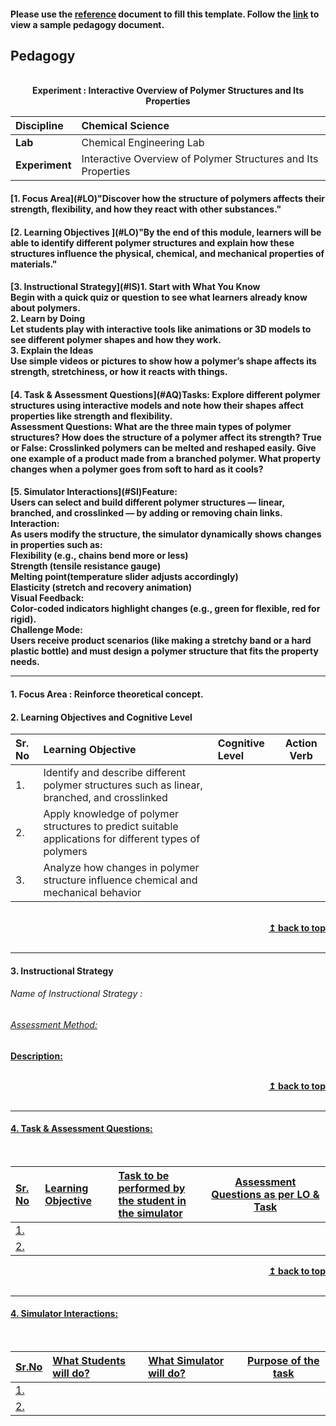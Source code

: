 #### Please use the [reference](https://github.com/virtual-labs/ph3-exp-dev-process/blob/main/pedagogy/README.org) document to fill this template.  Follow the [link](https://github.com/virtual-labs/ph3-exp-dev-process/tree/main/sample/pedagogy) to view a sample pedagogy document.

## Pedagogy
<p align="center">


<br>
<b> Experiment : Interactive Overview of Polymer Structures and Its Properties <a name="top"></a> <br>
</p>

<b>Discipline | Chemical Science <b> 
:--|:--|
<b> Lab | Chemical Engineering Lab<b> 
<b> Experiment|  Interactive Overview of Polymer Structures and Its Properties   <b> 


<h4> [1. Focus Area](#LO)"Discover how the structure of polymers affects their strength, flexibility, and how they react with other substances."
<h4> [2. Learning Objectives ](#LO)"By the end of this module, learners will be able to identify different polymer structures and explain how these structures influence the physical, chemical, and mechanical properties of materials."
<h4> [3. Instructional Strategy](#IS)<b>1. Start with What You Know</b> <br> Begin with a quick quiz or question to see what learners already know about polymers.<br> <b>2. Learn by Doing</b><br> Let students play with interactive tools like animations or 3D models to see different polymer shapes and how they work.<br><b>3. Explain the Ideas</b><br> Use simple videos or pictures to show how a polymer’s shape affects its strength, stretchiness, or how it reacts with things.<br> 
<h4> [4. Task & Assessment Questions](#AQ)Tasks: Explore different polymer structures using interactive models and note how their shapes affect properties like strength and flexibility.<br>Assessment Questions: What are the three main types of polymer structures? How does the structure of a polymer affect its strength? True or False: Crosslinked polymers can be melted and reshaped easily. Give one example of a product made from a branched polymer. What property changes when a polymer goes from soft to hard as it cools?
<h4> [5. Simulator Interactions](#SI)Feature:<br>Users can select and build different polymer structures — linear, branched, and crosslinked — by adding or removing chain links.<br>Interaction:<br>As users modify the structure, the simulator dynamically shows changes in properties such as:
<br>Flexibility (e.g., chains bend more or less) <br> Strength (tensile resistance gauge)<br>Melting point(temperature slider adjusts accordingly)<br>Elasticity (stretch and recovery animation)
<br>Visual Feedback:<br>  Color-coded indicators highlight changes (e.g., green for flexible, red for rigid). <br>Challenge Mode:<br>  Users receive product scenarios (like making a stretchy band or a hard plastic bottle) and must design a polymer structure that fits the property needs.
<hr>

<a name="LO"></a>
#### 1. Focus Area : Reinforce theoretical concept.

#### 2. Learning Objectives and Cognitive Level


Sr. No |	Learning Objective	| Cognitive Level | Action Verb
:--|:--|:--|:-:
1.| Identify and describe different polymer structures such as linear, branched, and crosslinked   |    |   
2.| Apply knowledge of polymer structures to predict suitable applications for different types of polymers   |    |   
3.| Analyze how changes in polymer structure influence chemical and mechanical behavior |    |   

<br/>
<div align="right">
    <b><a href="#top">↥ back to top</a></b>
</div>
<br/>
<hr>

<a name="IS"></a>
#### 3. Instructional Strategy
###### Name of Instructional Strategy  :    <u>   
###### Assessment Method:   

<u> <b>Description: </b>    </u>
<br>
    

<br/>
<div align="right">
    <b><a href="#top">↥ back to top</a></b>
</div>
<br/>
<hr>

<a name="AQ"></a>
#### 4. Task & Assessment Questions:

  
<br>

Sr. No |	Learning Objective	| Task to be performed by <br> the student  in the simulator | Assessment Questions as per LO & Task
:--|:--|:--|:-:
1.|   <br>  |   <br>  | <br> 
2.|   <br>  |   <br>  | <br> 


<div align="right">
    <b><a href="#top">↥ back to top</a></b>
</div>
<br/>
<hr>

<a name="SI"></a>

#### 4. Simulator Interactions:
<br>

Sr.No | What Students will do? |	What Simulator will do?	| Purpose of the task
:--|:--|:--|:--:
1.|  <br> | <br> |   
2.|  <br> | <br> |
